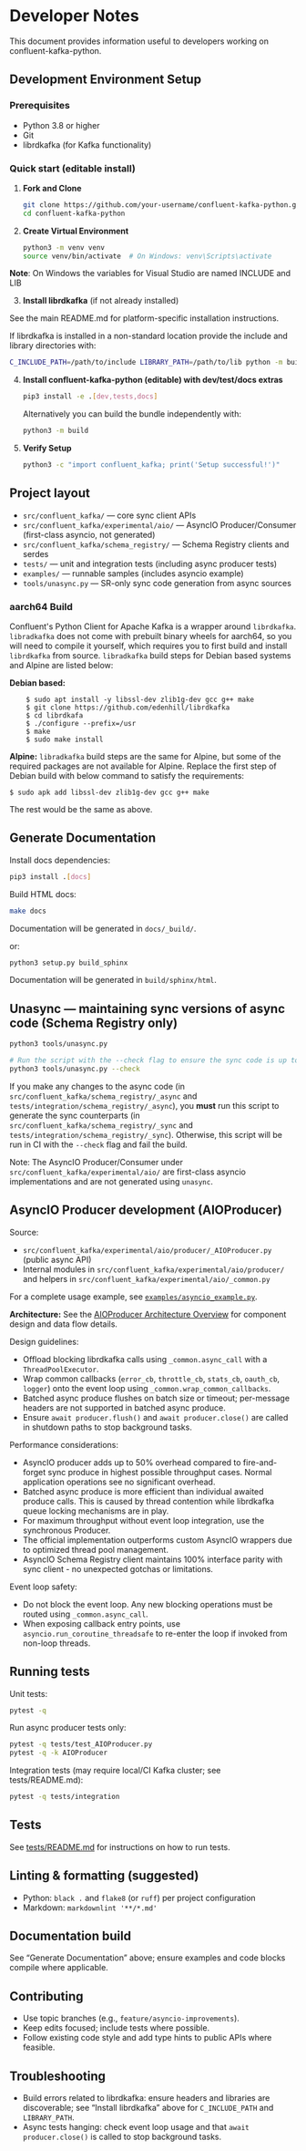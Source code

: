 # Developer Notes

This document provides information useful to developers working on confluent-kafka-python.

## Development Environment Setup

### Prerequisites

- Python 3.8 or higher
- Git
- librdkafka (for Kafka functionality)

### Quick start (editable install)

<!-- markdownlint-disable MD029 -->

1. **Fork and Clone**

   ```bash
   git clone https://github.com/your-username/confluent-kafka-python.git
   cd confluent-kafka-python
   ```

2. **Create Virtual Environment**
   ```bash
   python3 -m venv venv
   source venv/bin/activate  # On Windows: venv\Scripts\activate
   ```

**Note**: On Windows the variables for Visual Studio are named INCLUDE and LIB

3. **Install librdkafka** (if not already installed)

See the main README.md for platform-specific installation instructions.

If librdkafka is installed in a non-standard location provide the include and library directories with:

```bash
C_INCLUDE_PATH=/path/to/include LIBRARY_PATH=/path/to/lib python -m build
```

4. **Install confluent-kafka-python (editable) with dev/test/docs extras**

   ```bash
   pip3 install -e .[dev,tests,docs]
   ```

   Alternatively you can build the bundle independently with:

   ```bash
   python3 -m build
   ```

5. **Verify Setup**

   ```bash
   python3 -c "import confluent_kafka; print('Setup successful!')"
   ```

<!-- markdownlint-enable MD029 -->

## Project layout

- `src/confluent_kafka/` — core sync client APIs
- `src/confluent_kafka/experimental/aio/` — AsyncIO Producer/Consumer (first-class asyncio, not generated)
- `src/confluent_kafka/schema_registry/` — Schema Registry clients and serdes
- `tests/` — unit and integration tests (including async producer tests)
- `examples/` — runnable samples (includes asyncio example)
- `tools/unasync.py` — SR-only sync code generation from async sources

### aarch64 Build

Confluent's Python Client for Apache Kafka is a wrapper around `librdkafka`. `libradkafka` does not come with prebuilt binary wheels for aarch64, so you will need to compile it yourself, which requires you to first build and install `librdkafka` from source. `libradkafka` build steps for Debian based systems and Alpine are listed below:

**Debian based:**

```
    $ sudo apt install -y libssl-dev zlib1g-dev gcc g++ make 
    $ git clone https://github.com/edenhill/librdkafka 
    $ cd librdkafa 
    $ ./configure --prefix=/usr 
    $ make 
    $ sudo make install
```

**Alpine:**
`libradkafka` build steps are the same for Alpine, but some of the required packages are not available for Alpine. Replace the first step of Debian build with below command to satisfy the requirements:

    $ sudo apk add libssl-dev zlib1g-dev gcc g++ make

The rest would be the same as above.

## Generate Documentation

Install docs dependencies:

```bash
pip3 install .[docs]
```

Build HTML docs:

```bash
make docs
```

Documentation will be generated in `docs/_build/`.

or:

```bash
python3 setup.py build_sphinx
```

Documentation will be generated in  `build/sphinx/html`.

## Unasync — maintaining sync versions of async code (Schema Registry only)

```bash
python3 tools/unasync.py

# Run the script with the --check flag to ensure the sync code is up to date
python3 tools/unasync.py --check
```

If you make any changes to the async code (in `src/confluent_kafka/schema_registry/_async` and `tests/integration/schema_registry/_async`), you **must** run this script to generate the sync counterparts (in `src/confluent_kafka/schema_registry/_sync` and `tests/integration/schema_registry/_sync`). Otherwise, this script will be run in CI with the `--check` flag and fail the build.

Note: The AsyncIO Producer/Consumer under `src/confluent_kafka/experimental/aio/` are first-class asyncio implementations and are not generated using `unasync`.

## AsyncIO Producer development (AIOProducer)

Source:

- `src/confluent_kafka/experimental/aio/producer/_AIOProducer.py` (public async API)
- Internal modules in `src/confluent_kafka/experimental/aio/producer/` and helpers in `src/confluent_kafka/experimental/aio/_common.py`

For a complete usage example, see [`examples/asyncio_example.py`](examples/asyncio_example.py).

**Architecture:** See the [AIOProducer Architecture Overview](aio_producer_simple_diagram.md) for component design and data flow details.

Design guidelines:

- Offload blocking librdkafka calls using `_common.async_call` with a `ThreadPoolExecutor`.
- Wrap common callbacks (`error_cb`, `throttle_cb`, `stats_cb`, `oauth_cb`, `logger`) onto the event loop using `_common.wrap_common_callbacks`.
- Batched async produce flushes on batch size or timeout; per-message headers are not supported in batched async produce.
- Ensure `await producer.flush()` and `await producer.close()` are called in shutdown paths to stop background tasks.

Performance considerations:

- AsyncIO producer adds up to 50% overhead compared to fire-and-forget sync produce
  in highest possible throughput cases. Normal application operations see no significant overhead.
- Batched async produce is more efficient than individual awaited produce calls.
  This is caused by thread contention while librdkafka queue locking mechanisms
  are in play.
- For maximum throughput without event loop integration, use the synchronous Producer.
- The official implementation outperforms custom AsyncIO wrappers due to optimized thread pool management.
- AsyncIO Schema Registry client maintains 100% interface parity with sync client - no unexpected gotchas or limitations.

Event loop safety:

- Do not block the event loop. Any new blocking operations must be routed using `_common.async_call`.
- When exposing callback entry points, use `asyncio.run_coroutine_threadsafe` to re-enter the loop if invoked from non-loop threads.

## Running tests

Unit tests:

```bash
pytest -q
```

Run async producer tests only:

```bash
pytest -q tests/test_AIOProducer.py
pytest -q -k AIOProducer
```

Integration tests (may require local/CI Kafka cluster; see tests/README.md):

```bash
pytest -q tests/integration
```

## Tests

See [tests/README.md](tests/README.md) for instructions on how to run tests.

## Linting & formatting (suggested)

- Python: `black .` and `flake8` (or `ruff`) per project configuration
- Markdown: `markdownlint '**/*.md'`

## Documentation build

See “Generate Documentation” above; ensure examples and code blocks compile where applicable.

## Contributing

- Use topic branches (e.g., `feature/asyncio-improvements`).
- Keep edits focused; include tests where possible.
- Follow existing code style and add type hints to public APIs where feasible.

## Troubleshooting

- Build errors related to librdkafka: ensure headers and libraries are discoverable; see “Install librdkafka” above for `C_INCLUDE_PATH` and `LIBRARY_PATH`.
- Async tests hanging: check event loop usage and that `await producer.close()` is called to stop background tasks.
